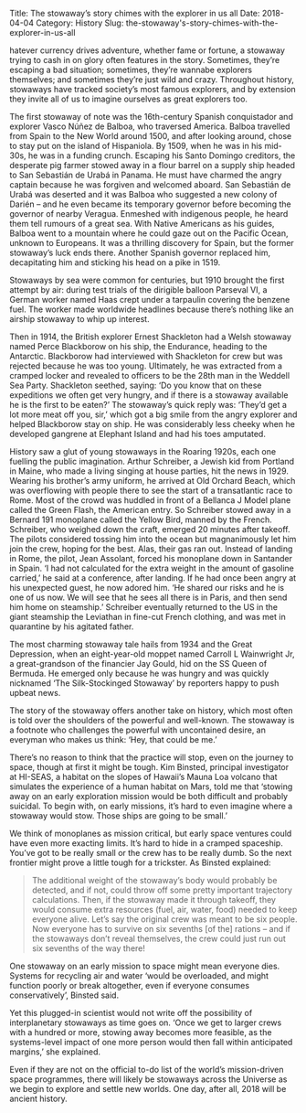 Title: The stowaway’s story chimes with the explorer in us all
Date: 2018-04-04
Category: History
Slug: the-stowaway's-story-chimes-with-the-explorer-in-us-all

hatever currency drives adventure, whether fame or fortune, a stowaway trying to cash in on glory often features in the story. Sometimes, they’re escaping a bad situation; sometimes, they’re wannabe explorers themselves; and sometimes they’re just wild and crazy. Throughout history, stowaways have tracked society’s most famous explorers, and by extension they invite all of us to imagine ourselves as great explorers too.

The first stowaway of note was the 16th-century Spanish conquistador and explorer Vasco Núñez de Balboa, who traversed America. Balboa travelled from Spain to the New World around 1500, and after looking around, chose to stay put on the island of Hispaniola. By 1509, when he was in his mid-30s, he was in a funding crunch. Escaping his Santo Domingo creditors, the desperate pig farmer stowed away in a flour barrel on a supply ship headed to San Sebastián de Urabá in Panama. He must have charmed the angry captain because he was forgiven and welcomed aboard. San Sebastián de Urabá was deserted and it was Balboa who suggested a new colony of Darién – and he even became its temporary governor before becoming the governor of nearby Veragua. Enmeshed with indigenous people, he heard them tell rumours of a great sea. With Native Americans as his guides, Balboa went to a mountain where he could gaze out on the Pacific Ocean, unknown to Europeans. It was a thrilling discovery for Spain, but the former stowaway’s luck ends there. Another Spanish governor replaced him, decapitating him and sticking his head on a pike in 1519.

Stowaways by sea were common for centuries, but 1910 brought the first attempt by air: during test trials of the dirigible balloon Parseval VI, a German worker named Haas crept under a tarpaulin covering the benzene fuel. The worker made worldwide headlines because there’s nothing like an airship stowaway to whip up interest.

Then in 1914, the British explorer Ernest Shackleton had a Welsh stowaway named Perce Blackborow on his ship, the Endurance, heading to the Antarctic. Blackborow had interviewed with Shackleton for crew but was rejected because he was too young. Ultimately, he was extracted from a cramped locker and revealed to officers to be the 28th man in the Weddell Sea Party. Shackleton seethed, saying: ‘Do you know that on these expeditions we often get very hungry, and if there is a stowaway available he is the first to be eaten?’ The stowaway’s quick reply was: ‘They’d get a lot more meat off you, sir,’ which got a big smile from the angry explorer and helped Blackborow stay on ship. He was considerably less cheeky when he developed gangrene at Elephant Island and had his toes amputated.

History saw a glut of young stowaways in the Roaring 1920s, each one fuelling the public imagination. Arthur Schreiber, a Jewish kid from Portland in Maine, who made a living singing at house parties, hit the news in 1929. Wearing his brother’s army uniform, he arrived at Old Orchard Beach, which was overflowing with people there to see the start of a transatlantic race to Rome. Most of the crowd was huddled in front of a Bellanca J Model plane called the Green Flash, the American entry. So Schreiber stowed away in a Bernard 191 monoplane called the Yellow Bird, manned by the French. Schreiber, who weighed down the craft, emerged 20 minutes after takeoff. The pilots considered tossing him into the ocean but magnanimously let him join the crew, hoping for the best. Alas, their gas ran out. Instead of landing in Rome, the pilot, Jean Assolant, forced his monoplane down in Santander in Spain. ‘I had not calculated for the extra weight in the amount of gasoline carried,’ he said at a conference, after landing. If he had once been angry at his unexpected guest, he now adored him. ‘He shared our risks and he is one of us now. We will see that he sees all there is in Paris, and then send him home on steamship.’ Schreiber eventually returned to the US in the giant steamship the Leviathan in fine-cut French clothing, and was met in quarantine by his agitated father.

The most charming stowaway tale hails from 1934 and the Great Depression, when an eight-year-old moppet named Carroll L Wainwright Jr, a great-grandson of the financier Jay Gould, hid on the SS Queen of Bermuda. He emerged only because he was hungry and was quickly nicknamed ‘The Silk-Stockinged Stowaway’ by reporters happy to push upbeat news.

The story of the stowaway offers another take on history, which most often is told over the shoulders of the powerful and well-known. The stowaway is a footnote who challenges the powerful with uncontained desire, an everyman who makes us think: ‘Hey, that could be me.’

There’s no reason to think that the practice will stop, even on the journey to space, though at first it might be tough. Kim Binsted, principal investigator at HI-SEAS, a habitat on the slopes of Hawaii’s Mauna Loa volcano that simulates the experience of a human habitat on Mars, told me that ‘stowing away on an early exploration mission would be both difficult and probably suicidal. To begin with, on early missions, it’s hard to even imagine where a stowaway would stow. Those ships are going to be small.’

We think of monoplanes as mission critical, but early space ventures could have even more exacting limits. It’s hard to hide in a cramped spaceship. You’ve got to be really small or the crew has to be really dumb. So the next frontier might prove a little tough for a trickster. As Binsted explained:

> The additional weight of the stowaway’s body would probably be detected, and if not, could throw off some pretty important trajectory calculations. Then, if the stowaway made it through takeoff, they would consume extra resources (fuel, air, water, food) needed to keep everyone alive. Let’s say the original crew was meant to be six people. Now everyone has to survive on six sevenths [of the] rations – and if the stowaways don’t reveal themselves, the crew could just run out six sevenths of the way there!

One stowaway on an early mission to space might mean everyone dies. Systems for recycling air and water ‘would be overloaded, and might function poorly or break altogether, even if everyone consumes conservatively’, Binsted said.

Yet this plugged-in scientist would not write off the possibility of interplanetary stowaways as time goes on. ‘Once we get to larger crews with a hundred or more, stowing away becomes more feasible, as the systems-level impact of one more person would then fall within anticipated margins,’ she explained.

Even if they are not on the official to-do list of the world’s mission-driven space programmes, there will likely be stowaways across the Universe as we begin to explore and settle new worlds. One day, after all, 2018 will be ancient history.
